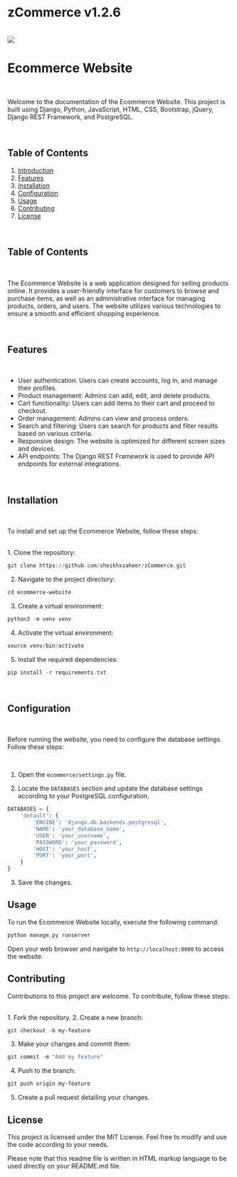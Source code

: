 # zCommerce v1.2.6
<br>
<img
    src="https://images.unsplash.com/photo-1688580401123-5430148e0d7a?ixlib=rb-4.0.3&ixid=M3wxMjA3fDB8MHxwaG90by1wYWdlfHx8fGVufDB8fHx8fA%3D%3D&auto=format&fit=crop&w=870&q=80">

<h1>Ecommerce Website</h1>
<br>
<p>Welcome to the documentation of the Ecommerce Website. This project is built using Django, Python, JavaScript, HTML,
    CSS, Bootstrap, jQuery, Django REST Framework, and PostgreSQL.</p>
<br>

<h2>Table of Contents</h2>
<ol>
    <li><a href="#">Introduction</a></li>
    <li><a href="#">Features</a></li>
    <li><a href="#">Installation</a></li>
    <li><a href="#">Configuration</a></li>
    <li><a href="#">Usage</a></li>
    <li><a href="#">Contributing</a></li>
    <li><a href="#">License</a></li>
</ol>
<br>
<h2>Table of Contents</h2>
<br>
<p>The Ecommerce Website is a web application designed for selling products online. It provides a user-friendly
    interface for customers to browse and purchase items, as well as an administrative interface for managing products,
    orders, and users. The website utilizes various technologies to ensure a smooth and efficient shopping experience.
</p>
<br>
<h2>Features</h2>
<br>
<ul>
    <li>User authentication: Users can create accounts, log in, and manage their profiles.</li>
    <li>Product management: Admins can add, edit, and delete products.</li>
    <li>Cart functionality: Users can add items to their cart and proceed to checkout.</li>
    <li>Order management: Admins can view and process orders.</li>
    <li>Search and filtering: Users can search for products and filter results based on various criteria.</li>
    <li>Responsive design: The website is optimized for different screen sizes and devices.</li>
    <li>API endpoints: The Django REST Framework is used to provide API endpoints for external integrations.</li>
</ul>

<br>
<h2>Installation</h2>
<br>
<p>To install and set up the Ecommerce Website, follow these steps:</p>

<br>
1. Clone the repository:
  
```powershell 
git clone https://github.com/sheikhxzaheer/zCommerce.git
```

2. Navigate to the project directory:

    
```powershell 
cd ecommerce-website
```

3. Create a virtual environment:
    
```powershell 
python3 -m venv venv
```

4. Activate the virtual environment:

```powershell 
source venv/bin/activate
```

5. Install the required dependencies:

    
```powershell 
pip install -r requirements.txt
```

<br>
<h2>Configuration</h2>
<br>
<p>Before running the website, you need to configure the database settings. Follow these steps:</p>

<br>

1. Open the `ecommerce/settings.py` file.

2. Locate the `DATABASES` section and update the database settings according to your PostgreSQL configuration.

``` Python
DATABASES = {
    'default': {
        'ENGINE': 'django.db.backends.postgresql',
        'NAME': 'your_database_name',
        'USER': 'your_username',
        'PASSWORD': 'your_password',
        'HOST': 'your_host',
        'PORT': 'your_port',
    }
}
```

3. Save the changes.

<h2>Usage</h2>
To run the Ecommerce Website locally, execute the following command:

``` powershell
python manage.py runserver
```

Open your web browser and navigate to `http://localhost:8000` to access the website.

<h2>Contributing</h2>

Contributions to this project are welcome. To contribute, follow these steps:

<br>
1. Fork the repository.
2. Create a new branch:

``` powershell
git checkout -b my-feature
```

3. Make your changes and commit them:

``` powershell
git commit -m "Add my feature"
```

4. Push to the branch:

``` powershell
git push origin my-feature
```

5. Create a pull request detailing your changes.

<h2>License</h2>

This project is licensed under the MIT License. Feel free to modify and use the code according to your needs.

Please note that this readme file is written in HTML markup language to be used directly on your README.md file.